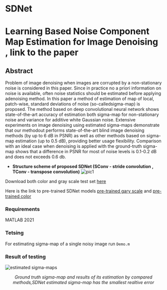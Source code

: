 # SDNet

# Learning Based Noise Component Map Estimation for Image Denoising , link to the paper

 ##  Abstract 
 Problem  of  image  denoising  when  images  are corrupted  by  a  non-stationary  noise  is  considered  in  this  paper. Since  in  practice  no  a  priori  information  on  noise  is  available, often   noise   statistics   should   be   estimated   before   applying   adenoising   method.   In   this   paper   a   method   of   estimation   of map  of  local,  patch-wise,  standard  deviations  of  noise  (so-calledsigma-map) is proposed. The method based on deep convolutional neural network shows state-of-the-art accuracy of estimation both sigma-map  for  non-stationary  noise  and  variance  for  additive white  Gaussian  noise.  Extensive  experiments  on  image  denoising  using  estimated  sigma-maps  demonstrate  that  our  methodout performs  state-of-the-art  blind  image  denoising  methods  (by up to 6 dB in PSNR) as well as other methods based on sigma-map estimation (up to 0.5 dB), providing better usage flexibility. Comparison  with  an  ideal  case  when  denoising  is  applied  with the ground-truth sigma-map shows that a difference in PSNR for most  of  noise  levels  is  0.1-0.2  dB  and  does  not  exceeds  0.6  db.
 
 + **Structure scheme of proposed SDNet (SConv - stride convolution , TConv - transpose convolution)**
![pic1](https://user-images.githubusercontent.com/31028574/132021861-0cbd4ba0-31d4-46c9-9ede-79c67e496010.PNG)
                                 
Download both color and gray scale test set [here](https://drive.google.com/file/d/1n1fjtjQd7tvuDO7M4hSaaf6d7W2xpHSR/view?usp=sharing)

Here is the link to pre-trained SDNet models [pre-trained gary scale](https://drive.google.com/file/d/1BUkK6Ul1supB_mcjfxeUVxWtZ6VBdjLk/view?usp=sharing) and [pre-trained color](https://drive.google.com/file/d/1na7CvWsk5CrmSHWbG3HQTJEcRplaOFgQ/view?usp=sharing)

### Requirements ###
MATLAB 2021

### Tetsing ###
For estimating  sigma-map of a single noisy image run ``` Demo.m ``` 

### Result of testing ###

![estimated sigma-maps](https://user-images.githubusercontent.com/31028574/132257177-94a00af8-fca9-424e-ac4f-8a9eafddfe33.PNG)
<p align="center">
<i> Ground truth sigma-map and results of its estimation by compared methods,SDNet estimated sigma-map has the smallest realtive error </i>
</p>

